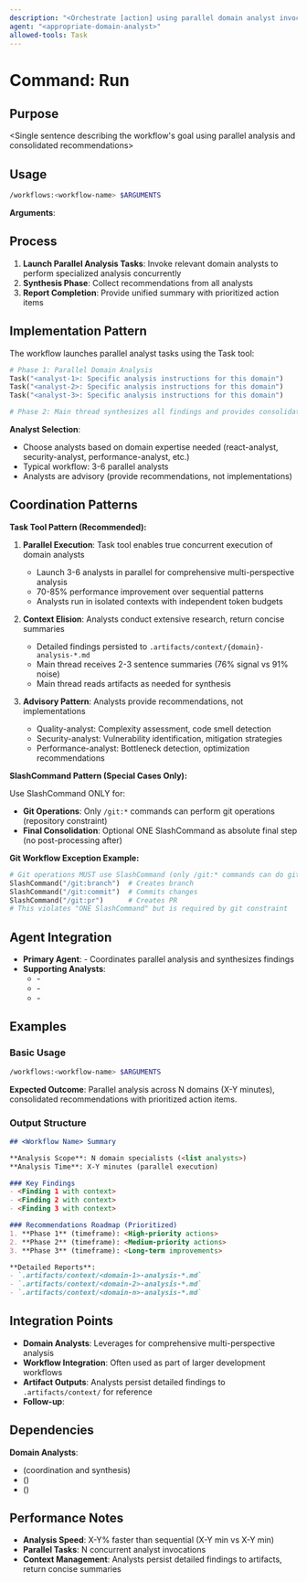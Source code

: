 ```yaml
---
description: "<Orchestrate [action] using parallel domain analyst invocations>"
agent: "<appropriate-domain-analyst>"
allowed-tools: Task
---
```


# Command: Run <Workflow Name>

## Purpose

<Single sentence describing the workflow's goal using parallel analysis and consolidated recommendations>

## Usage

```bash
/workflows:<workflow-name> $ARGUMENTS
```

**Arguments**: <Optional parameters specific to the workflow operation>

## Process

1. **Launch Parallel Analysis Tasks**: Invoke relevant domain analysts to perform specialized analysis concurrently
2. **Synthesis Phase**: Collect recommendations from all analysts
3. **Report Completion**: Provide unified summary with prioritized action items

## Implementation Pattern

The workflow launches parallel analyst tasks using the Task tool:

```python
# Phase 1: Parallel Domain Analysis
Task("<analyst-1>: Specific analysis instructions for this domain")
Task("<analyst-2>: Specific analysis instructions for this domain")
Task("<analyst-3>: Specific analysis instructions for this domain")

# Phase 2: Main thread synthesizes all findings and provides consolidated recommendations
```

**Analyst Selection**:

- Choose analysts based on domain expertise needed (react-analyst, security-analyst, performance-analyst, etc.)
- Typical workflow: 3-6 parallel analysts
- Analysts are advisory (provide recommendations, not implementations)

## Coordination Patterns

**Task Tool Pattern (Recommended):**

1. **Parallel Execution**: Task tool enables true concurrent execution of domain analysts
   - Launch 3-6 analysts in parallel for comprehensive multi-perspective analysis
   - 70-85% performance improvement over sequential patterns
   - Analysts run in isolated contexts with independent token budgets

2. **Context Elision**: Analysts conduct extensive research, return concise summaries
   - Detailed findings persisted to `.artifacts/context/{domain}-analysis-*.md`
   - Main thread receives 2-3 sentence summaries (76% signal vs 91% noise)
   - Main thread reads artifacts as needed for synthesis

3. **Advisory Pattern**: Analysts provide recommendations, not implementations
   - Quality-analyst: Complexity assessment, code smell detection
   - Security-analyst: Vulnerability identification, mitigation strategies
   - Performance-analyst: Bottleneck detection, optimization recommendations

**SlashCommand Pattern (Special Cases Only):**

Use SlashCommand ONLY for:
- **Git Operations**: Only `/git:*` commands can perform git operations (repository constraint)
- **Final Consolidation**: Optional ONE SlashCommand as absolute final step (no post-processing after)

**Git Workflow Exception Example:**

```python
# Git operations MUST use SlashCommand (only /git:* commands can do git ops)
SlashCommand("/git:branch")  # Creates branch
SlashCommand("/git:commit")  # Commits changes
SlashCommand("/git:pr")      # Creates PR
# This violates "ONE SlashCommand" but is required by git constraint
```

## Agent Integration

- **Primary Agent**: <appropriate-domain-analyst> - Coordinates parallel analysis and synthesizes findings
- **Supporting Analysts**:
  - <analyst-1> - <Domain expertise>
  - <analyst-2> - <Domain expertise>
  - <analyst-n> - <Domain expertise>

## Examples

### Basic Usage

```bash
/workflows:<workflow-name> $ARGUMENTS
```

**Expected Outcome**: Parallel analysis across N domains (X-Y minutes), consolidated recommendations with prioritized action items.

### Output Structure

```markdown
## <Workflow Name> Summary

**Analysis Scope**: N domain specialists (<list analysts>)
**Analysis Time**: X-Y minutes (parallel execution)

### Key Findings
- <Finding 1 with context>
- <Finding 2 with context>
- <Finding 3 with context>

### Recommendations Roadmap (Prioritized)
1. **Phase 1** (timeframe): <High-priority actions>
2. **Phase 2** (timeframe): <Medium-priority actions>
3. **Phase 3** (timeframe): <Long-term improvements>

**Detailed Reports**:
- `.artifacts/context/<domain-1>-analysis-*.md`
- `.artifacts/context/<domain-2>-analysis-*.md`
- `.artifacts/context/<domain-n>-analysis-*.md`
```

## Integration Points

- **Domain Analysts**: Leverages <list analysts> for comprehensive multi-perspective analysis
- **Workflow Integration**: Often used as part of larger development workflows
- **Artifact Outputs**: Analysts persist detailed findings to `.artifacts/context/` for reference
- **Follow-up**: <Suggested next steps after workflow completes>

## Dependencies

**Domain Analysts**:
- <analyst-1> (coordination and synthesis)
- <analyst-2> (<domain expertise>)
- <analyst-n> (<domain expertise>)

## Performance Notes

- **Analysis Speed**: X-Y% faster than sequential (X-Y min vs X-Y min)
- **Parallel Tasks**: N concurrent analyst invocations
- **Context Management**: Analysts persist detailed findings to artifacts, return concise summaries
